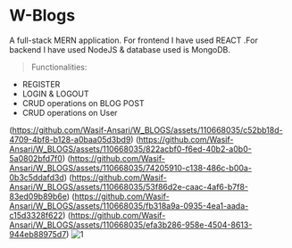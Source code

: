 # W-Blogs
A full-stack MERN application. For frontend I have used REACT .For backend I have used NodeJS & database used is MongoDB.


>Functionalities:
* REGISTER
* LOGIN & LOGOUT
* CRUD operations on BLOG POST
* CRUD operations on User

(https://github.com/Wasif-Ansari/W_BLOGS/assets/110668035/c52bb18d-4709-4bf8-b128-a0baa05d3bd9)
(https://github.com/Wasif-Ansari/W_BLOGS/assets/110668035/822acbf0-f6ed-40b2-a0b0-5a0802bfd7f0)
(https://github.com/Wasif-Ansari/W_BLOGS/assets/110668035/74205910-c138-486c-b00a-0b3c5ddafd3d)
(https://github.com/Wasif-Ansari/W_BLOGS/assets/110668035/53f86d2e-caac-4af6-b7f8-83ed09b89b6e)
(https://github.com/Wasif-Ansari/W_BLOGS/assets/110668035/fb318a9a-0935-4ea1-aada-c15d3328f622)
(https://github.com/Wasif-Ansari/W_BLOGS/assets/110668035/efa3b286-958e-4504-8613-944eb88975d7)
![1](https://github.com/Wasif-Ansari/W_BLOGS/assets/110668035/4be92d34-6587-4177-90bb-b5e024d4304f)
